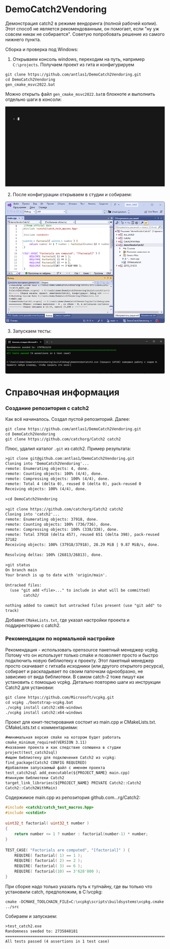 # DemoCatch2Vendoring

Демонстрация catch2 в режиме вендоринга (полной рабочей копии). Этот способ не является рекомендованным, он помогает, если "ну уж совсем никак не собирается". Советую попробовать решение из самого нижнего пункта.

Сборка и проверка под Windows:

1. Открываем консоль windows, переходим на путь, например `C:\projects`. Получаем проект из гита и конфигурируем

```
git clone https://github.com/antlas1/DemoCatch2Vendoring.git
cd DemoCatch2Vendoring
gen_cmake_msvc2022.bat
```

Можно открыть файл `gen_cmake_msvc2022.bat`в блокноте и выполнить отдельно шаги в консоли:

![](img/vendor.gif)

2. После конфигурации открываем в студии и собираем:

![](img/OpenAndBuildSolution.png)

3. Запускаем тесты:

![](img/RunTestOk.png)



# Справочная информация

### Создание репозитория с catch2

Как всё начиналось. Создал пустой репозиторий. Далее:

```
git clone https://github.com/antlas1/DemoCatch2Vendoring.git
cd DemoCatch2Vendoring
git clone https://github.com/catchorg/Catch2 catch2
```

Плюс, удалил каталог `.git` из catch2. Пример результата:

```
>git clone git@github.com:antlas1/DemoCatch2Vendoring.git
Cloning into 'DemoCatch2Vendoring'...
remote: Enumerating objects: 4, done.
remote: Counting objects: 100% (4/4), done.
remote: Compressing objects: 100% (4/4), done.
remote: Total 4 (delta 0), reused 0 (delta 0), pack-reused 0
Receiving objects: 100% (4/4), done.

>cd DemoCatch2Vendoring

>git clone https://github.com/catchorg/Catch2 catch2
Cloning into 'catch2'...
remote: Enumerating objects: 37918, done.
remote: Counting objects: 100% (736/736), done.
remote: Compressing objects: 100% (338/338), done.
remote: Total 37918 (delta 457), reused 651 (delta 398), pack-reused 37182
Receiving objects: 100% (37918/37918), 28.29 MiB | 9.87 MiB/s, done.

Resolving deltas: 100% (26813/26813), done.

>git status
On branch main
Your branch is up to date with 'origin/main'.

Untracked files:
  (use "git add <file>..." to include in what will be committed)
        catch2/

nothing added to commit but untracked files present (use "git add" to track)
```

Добавил `CMakeLists.txt`, где указал настройки проекта и поддиректорию с catch2.

### Рекомендации по нормальной настройке

Рекомендация - использовать opensource пакетный менеджер vcpkg. 
Потому что он использует только cmake и позволяет просто и быстро подключить новую библиотеку к проекту. 
Этот пакетный менеджер просто скачивает с гитхаба исходники (или другого открытого ресурса), собирает и раскладывает по своим папочкам однообразно, не зависимо от вида библиотеки. В самом catch-2 тоже пишут как установить с помощью vcpkg. Детально повторяю шаги из инструкции Catch2 для установки:

```
git clone https://github.com/Microsoft/vcpkg.git 
cd vcpkg ./bootstrap-vcpkg.bat 
./vcpkg install catch2:x86-windows
./vcpkg install catch2:x64-windows
```

Проект для юнит-тестирования состоит из main.cpp и CMakeLists.txt. CMakeLists.txt с комментариями:

```
#минимальная версия cmake на котором будет работать 
cmake_minimum_required(VERSION 3.11) 
#название проекта и как следствие солюшена в студии 
project(test_catch2sql) 
#ищем библиотеку для подключения Catch2 из vcpkg: 
find_package(Catch2 CONFIG REQUIRED) 
#добавляем запускаемый файл с именем проекта 
test_catch2sql add_executable(${PROJECT_NAME} main.cpp) 
#линкуем библиотеки Catch2 
target_link_libraries(${PROJECT_NAME} PRIVATE Catch2::Catch2 Catch2::Catch2WithMain)
```

Содержимое main.cpp из репозитория github.com…rg/Catch2:

```cpp
#include <catch2/catch_test_macros.hpp> 
#include <cstdint>  

uint32_t factorial( uint32_t number ) 
{     
    return number <= 1 ? number : factorial(number-1) * number; 
}  

TEST_CASE( "Factorials are computed", "[factorial]" ) {     
    REQUIRE( factorial( 1) == 1 );     
    REQUIRE( factorial( 2) == 2 );     
    REQUIRE( factorial( 3) == 6 );     
    REQUIRE( factorial(10) == 3'628'800 ); 
}
```

При сборке надо только указать путь к тулчайну, где вы только что установили catch, предположим, в C:\vcpkg:

```
cmake -DCMAKE_TOOLCHAIN_FILE=C:\vcpkg\scripts\buildsystems\vcpkg.cmake ../src
```

Собираем и запускаем:

```
>test_catch2.exe 
Randomness seeded to: 2735848181
=============================================================================== 
All tests passed (4 assertions in 1 test case)
```
